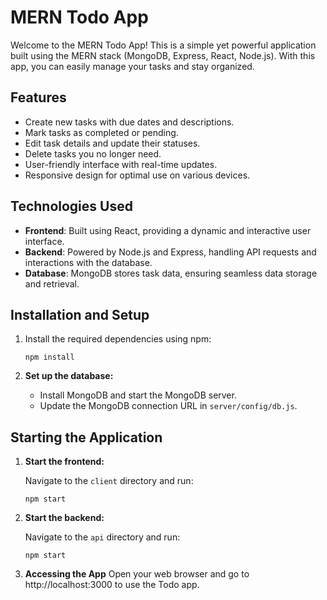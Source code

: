 # MERN Todo App

Welcome to the MERN Todo App! This is a simple yet powerful application built using the MERN stack (MongoDB, Express, React, Node.js). With this app, you can easily manage your tasks and stay organized.

## Features

- Create new tasks with due dates and descriptions.
- Mark tasks as completed or pending.
- Edit task details and update their statuses.
- Delete tasks you no longer need.
- User-friendly interface with real-time updates.
- Responsive design for optimal use on various devices.

## Technologies Used

- **Frontend**: Built using React, providing a dynamic and interactive user interface.
- **Backend**: Powered by Node.js and Express, handling API requests and interactions with the database.
- **Database**: MongoDB stores task data, ensuring seamless data storage and retrieval.

## Installation and Setup

1. Install the required dependencies using npm:

    
    `npm install`
    

2. **Set up the database:**

   - Install MongoDB and start the MongoDB server.
   - Update the MongoDB connection URL in `server/config/db.js`.

## Starting the Application

1. **Start the frontend:**
   
   Navigate to the `client` directory and run:

   
   `npm start`

2. **Start the backend:**
   
   Navigate to the `api` directory and run:

   
   `npm start`

3. **Accessing the App**
   Open your web browser and go to http://localhost:3000 to use the Todo app.